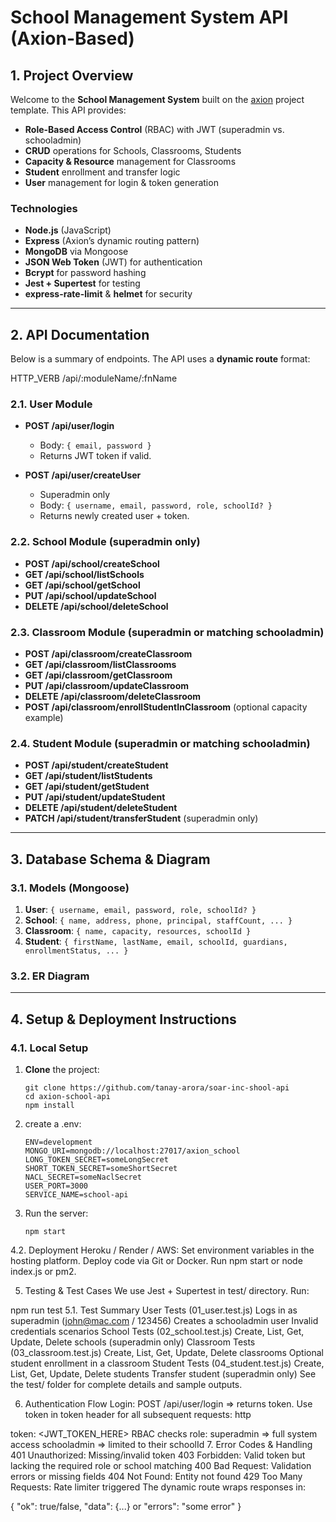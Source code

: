 # School Management System API (Axion-Based)

## 1. Project Overview

Welcome to the **School Management System** built on the [axion](https://github.com/qantra-io/axion) project template. This API provides:

- **Role-Based Access Control** (RBAC) with JWT (superadmin vs. schooladmin)
- **CRUD** operations for Schools, Classrooms, Students
- **Capacity & Resource** management for Classrooms
- **Student** enrollment and transfer logic
- **User** management for login & token generation

### Technologies

- **Node.js** (JavaScript)
- **Express** (Axion’s dynamic routing pattern)
- **MongoDB** via Mongoose
- **JSON Web Token** (JWT) for authentication
- **Bcrypt** for password hashing
- **Jest + Supertest** for testing
- **express-rate-limit** & **helmet** for security

---

## 2. API Documentation

Below is a summary of endpoints. The API uses a **dynamic route** format: 

HTTP_VERB /api/:moduleName/:fnName


### 2.1. **User** Module

- **POST /api/user/login**
  - Body: `{ email, password }`
  - Returns JWT token if valid.

- **POST /api/user/createUser**
  - Superadmin only
  - Body: `{ username, email, password, role, schoolId? }`
  - Returns newly created user + token.

### 2.2. **School** Module (superadmin only)

- **POST /api/school/createSchool**
- **GET /api/school/listSchools**
- **GET /api/school/getSchool**
- **PUT /api/school/updateSchool**
- **DELETE /api/school/deleteSchool**

### 2.3. **Classroom** Module (superadmin or matching schooladmin)

- **POST /api/classroom/createClassroom**
- **GET /api/classroom/listClassrooms**
- **GET /api/classroom/getClassroom**
- **PUT /api/classroom/updateClassroom**
- **DELETE /api/classroom/deleteClassroom**
- **POST /api/classroom/enrollStudentInClassroom** (optional capacity example)

### 2.4. **Student** Module (superadmin or matching schooladmin)

- **POST /api/student/createStudent**
- **GET /api/student/listStudents**
- **GET /api/student/getStudent**
- **PUT /api/student/updateStudent**
- **DELETE /api/student/deleteStudent**
- **PATCH /api/student/transferStudent** (superadmin only)

---

## 3. Database Schema & Diagram

### 3.1. **Models** (Mongoose)

1. **User**: `{ username, email, password, role, schoolId? }`
2. **School**: `{ name, address, phone, principal, staffCount, ... }`
3. **Classroom**: `{ name, capacity, resources, schoolId }`
4. **Student**: `{ firstName, lastName, email, schoolId, guardians, enrollmentStatus, ... }`

### 3.2. **ER Diagram**



---

## 4. Setup & Deployment Instructions

### 4.1. **Local Setup**

1. **Clone** the project:
   ```
   git clone https://github.com/tanay-arora/soar-inc-shool-api
   cd axion-school-api
   npm install
   ```

2. create a .env:
    ```
    ENV=development
    MONGO_URI=mongodb://localhost:27017/axion_school
    LONG_TOKEN_SECRET=someLongSecret
    SHORT_TOKEN_SECRET=someShortSecret
    NACL_SECRET=someNaclSecret
    USER_PORT=3000
    SERVICE_NAME=school-api
    ```
3. Run the server:
    ```
    npm start
    ```

4.2. Deployment
Heroku / Render / AWS:
Set environment variables in the hosting platform.
Deploy code via Git or Docker.
Run npm start or node index.js or pm2.

5. Testing & Test Cases
We use Jest + Supertest in test/ directory. Run:


npm run test
5.1. Test Summary
User Tests (01_user.test.js)
Logs in as superadmin (john@mac.com / 123456)
Creates a schooladmin user
Invalid credentials scenarios
School Tests (02_school.test.js)
Create, List, Get, Update, Delete schools (superadmin only)
Classroom Tests (03_classroom.test.js)
Create, List, Get, Update, Delete classrooms
Optional student enrollment in a classroom
Student Tests (04_student.test.js)
Create, List, Get, Update, Delete students
Transfer student (superadmin only)
See the test/ folder for complete details and sample outputs.

6. Authentication Flow
Login: POST /api/user/login => returns token.
Use token in token header for all subsequent requests:
http

token: <JWT_TOKEN_HERE>
RBAC checks role:
superadmin => full system access
schooladmin => limited to their schoolId
7. Error Codes & Handling
401 Unauthorized: Missing/invalid token
403 Forbidden: Valid token but lacking the required role or school matching
400 Bad Request: Validation errors or missing fields
404 Not Found: Entity not found
429 Too Many Requests: Rate limiter triggered
The dynamic route wraps responses in:


{
  "ok": true/false,
  "data": {...} or "errors": "some error"
}



